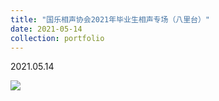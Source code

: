 ```yaml
---
title: "国乐相声协会2021年毕业生相声专场（八里台）"
date: 2021-05-14
collection: portfolio
---
```


2021.05.14

<img src="https://llddeddym.github.io/images/2021-05-14.jpg"/>